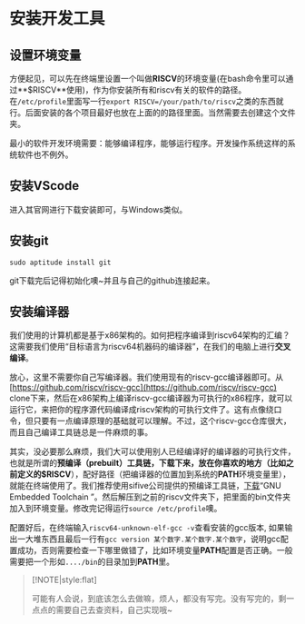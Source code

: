 # 安装开发工具

## 设置环境变量

方便起见，可以先在终端里设置一个叫做**RISCV**的环境变量\(在bash命令里可以通过**$RISCV**使用\)，作为你安装所有和riscv有关的软件的路径。在`/etc/profile`里面写一行`export RISCV=/your/path/to/riscv`之类的东西就行。后面安装的各个项目最好也放在上面的的路径里面。当然需要去创建这个文件夹。

最小的软件开发环境需要：能够编译程序，能够运行程序。开发操作系统这样的系统软件也不例外。

## 安装VScode

进入其官网进行下载安装即可，与Windows类似。

## 安装git

```text
sudo aptitude install git
```

git下载完后记得初始化噢~并且与自己的github连接起来。

## 安装编译器

我们使用的计算机都是基于x86架构的。如何把程序编译到riscv64架构的汇编？这需要我们使用“目标语言为riscv64机器码的编译器”，在我们的电脑上进行**交叉编译**。

放心，这里不需要你自己写编译器。我们使用现有的riscv-gcc编译器即可。从[https://github.com/riscv/riscv-gcc](https://github.com/riscv/riscv-gcc) clone下来，然后在x86架构上编译riscv-gcc编译器为可执行的x86程序，就可以运行它，来把你的程序源代码编译成riscv架构的可执行文件了。这有点像绕口令，但只要有一点编译原理的基础就可以理解。不过，这个riscv-gcc仓库很大，而且自己编译工具链总是一件麻烦的事。

其实，没必要那么麻烦，我们大可以使用别人已经编译好的编译器的可执行文件，也就是所谓的**预编译（prebuilt）**工具链，下载下来，放在你喜欢的地方（比如之前定义的**$RISCV**），配好路径（把编译器的位置加到系统的**PATH**环境变量里），就能在终端使用了。我们推荐使用sifive公司提供的预编译工具链，[下载](https://static.dev.sifive.com/dev-tools/riscv64-unknown-elf-gcc-8.3.0-2020.04.0-x86_64-linux-ubuntu14.tar.gz?_ga=2.228907996.1572454202.1596898073-1498217945.1596898073)“GNU Embedded Toolchain ”。然后解压到之前的riscv文件夹下，把里面的bin文件夹加入到环境变量。修改完记得运行`source /etc/profile`噢。

配置好后，在终端输入`riscv64-unknown-elf-gcc -v`查看安装的gcc版本, 如果输出一大堆东西且最后一行有`gcc version 某个数字.某个数字.某个数字`，说明gcc配置成功，否则需要检查一下哪里做错了，比如环境变量**PATH**配置是否正确。一般需要把一个形如`..../bin`的目录加到**PATH**里。

> \[!NOTE\|style:flat\]
>
> 可能有人会说，到底该怎么去做嘛，烦人，都没有写完。没有写完的，剩一点点的需要自己去查资料，自己实现哦~

